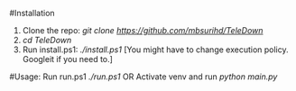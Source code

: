 #Installation
1. Clone the repo:
   *git clone https://github.com/mbsurihd/TeleDown*
3. *cd TeleDown*
4. Run install.ps1:
   *./install.ps1*
[You might have to change execution policy. Googleit if you need to.]

#Usage:
Run run.ps1
  *./run.ps1*
OR
Activate venv and run *python main.py*
